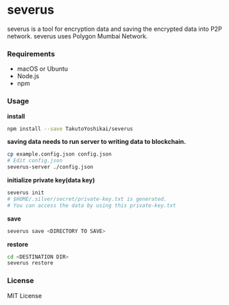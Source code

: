 # severus
severus is a tool for encryption data and saving the encrypted data into P2P network. severus uses Polygon Mumbai Network.

### Requirements
* macOS or Ubuntu
* Node.js
* npm

### Usage
**install**
```bash
npm install --save TakutoYoshikai/severus
```

**saving data needs to run server to writing data to blockchain.**
```bash
cp example.config.json config.json
# Edit config.json
severus-server ./config.json
```

**initialize private key(data key)**
```bash
severus init
# $HOME/.silver/secret/private-key.txt is generated. 
# You can access the data by using this private-key.txt
```

**save**
```bash
severus save <DIRECTORY TO SAVE>
```

**restore**
```bash
cd <DESTINATION DIR>
severus restore
```

### License
MIT License
